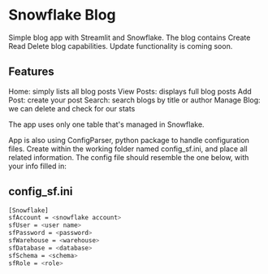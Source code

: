 # Snowflake Blog

Simple blog app with Streamlit and Snowflake. The blog contains Create Read Delete blog capabilities. Update functionality is coming soon.

## Features
Home: simply lists all blog posts
View Posts: displays full blog posts
Add Post: create your post
Search: search blogs by title or author
Manage Blog: we can delete and check for our stats

The app uses only one table that's managed in Snowflake.

App is also using ConfigParser, python package to handle configuration files.
Create within the working folder named config_sf.ini, and place all related information. 
The config file should resemble the one below, with your info filled in:

## config_sf.ini
```sh
[Snowflake]
sfAccount = <snowflake account>
sfUser = <user name>
sfPassword = <password>
sfWarehouse = <warehouse>
sfDatabase = <database>
sfSchema = <schema>
sfRole = <role>
```
